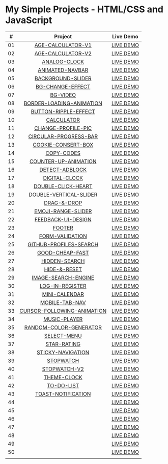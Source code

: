 # My Simple Projects - HTML/CSS and JavaScript

|  #   | Project                                                                                                             | Live Demo                                                                            |
| :--: | :------------------------------------------------------------------------------------------------------------------:|:-------------------------------------------------------------------------------------:
|  01  | [AGE-CALCULATOR-V1](https://github.com/DeoVindice29/MINI-PROJECTS/tree/main/AGE-CALCULATOR-V1)                      |[LIVE DEMO](https://deovindice29.github.io/MINI-PROJECTS/AGE-CALCULATOR-V1/)                                                                                                                                        |
|  02  | [AGE-CALCULATOR-V2](https://github.com/DeoVindice29/MINI-PROJECTS/tree/main/AGE-CALCULATOR-V2)                      |[LIVE DEMO](https://deovindice29.github.io/MINI-PROJECTS/AGE-CALCULATOR-V2/)                                                                                                                                        |
|  03  | [ANALOG-CLOCK](https://github.com/DeoVindice29/MINI-PROJECTS/tree/main/ANALOG-CLOCK)                                |[LIVE DEMO](https://deovindice29.github.io/MINI-PROJECTS/ANALOG-CLOCK/)                                                                                                                                             |
|  04  | [ANIMATED-NAVBAR](https://github.com/DeoVindice29/MINI-PROJECTS/tree/main/ANIMATED-NAV)                             |[LIVE DEMO](https://deovindice29.github.io/MINI-PROJECTS/ANIMATED-NAV/)                                                                                                                                             |
|  05  | [BACKGROUND-SLIDER](https://github.com/DeoVindice29/MINI-PROJECTS/tree/main/BACKGROUND-SLIDER)                      |[LIVE DEMO](https://deovindice29.github.io/MINI-PROJECTS/BACKGROUND-SLIDER/)                                                                                                                                        |
|  06  | [BG-CHANGE-EFFECT](https://github.com/DeoVindice29/MINI-PROJECTS/tree/main/BG-CHANGE-EFFECT)                        |[LIVE DEMO](https://deovindice29.github.io/MINI-PROJECTS/BG-CHANGE-EFFECT/)                                                                                                                                         |
|  07  | [BG-VIDEO](https://github.com/DeoVindice29/MINI-PROJECTS/tree/main/BG-VIDEO)                                        |[LIVE DEMO](https://deovindice29.github.io/MINI-PROJECTS/BG-VIDEO/)                                                                                                                                                 |
|  08  | [BORDER-LOADING-ANIMATION](https://github.com/DeoVindice29/MINI-PROJECTS/tree/main/BORDER-LOADING-ANMATION)         |[LIVE DEMO](https://deovindice29.github.io/MINI-PROJECTS/BORDER-LOADING-ANIMATION)                                                                                                                                  |
|  09  | [BUTTON-RIPPLE-EFFECT](https://github.com/DeoVindice29/MINI-PROJECTS/tree/main/BUTTON-RIPPLE-EFFECT)                |[LIVE DEMO](https://deovindice29.github.io/MINI-PROJECTS/BUTTON-RIPPLE-EFFECT/)                                                                                                                                     |
|  10  | [CALCULATOR](https://github.com/DeoVindice29/MINI-PROJECTS/tree/main/CALCULATOR)                                    |[LIVE DEMO](https://deovindice29.github.io/MINI-PROJECTS/CALCULATOR/)                                                                                                                                               |
|  11  | [CHANGE-PROFILE-PIC](https://github.com/DeoVindice29/MINI-PROJECTS/tree/main/CHANGE-PROFILE-PIC)                    |[LIVE DEMO](https://deovindice29.github.io/MINI-PROJECTS/CHANGE-PROFILE-PIC/)                                                                                                                                       |
|  12  | [CIRCULAR-PROGRESS-BAR](https://github.com/DeoVindice29/MINI-PROJECTS/tree/main/CIRCULAR-PROGRESS-BAR)              |[LIVE DEMO](https://deovindice29.github.io/MINI-PROJECTS/CIRCULAR-PROGRESS-BAR/)                                                                                                                                    |
|  13  | [COOKIE-CONSERT-BOX](https://github.com/DeoVindice29/MINI-PROJECTS/tree/main/COOKIE-CONSERT-BOX)                    |[LIVE DEMO](https://deovindice29.github.io/MINI-PROJECTS/COOKIE-CONSERT-BOX/)                                                                                                                                       |
|  14  | [COPY-CODES](https://github.com/DeoVindice29/MINI-PROJECTS/tree/main/COPY-CODES)                                    |[LIVE DEMO](https://deovindice29.github.io/MINI-PROJECTS/COPY-CODES/)                                                                                                                                               |
|  15  | [COUNTER-UP-ANIMATION](https://github.com/DeoVindice29/MINI-PROJECTS/tree/main/COUNTER-UP-ANIMATION)                |[LIVE DEMO](https://deovindice29.github.io/MINI-PROJECTS/COUNTER-UP-ANIMATION/)                                                                                                                                     |
|  16  | [DETECT-ADBLOCK](https://github.com/DeoVindice29/MINI-PROJECTS/tree/main/DETECT-ADBLOCK)                            |[LIVE DEMO](https://deovindice29.github.io/MINI-PROJECTS/DETECT-ADBLOCK/)                                                                                                                                           |
|  17  | [DIGITAL-CLOCK](https://github.com/DeoVindice29/MINI-PROJECTS/tree/main/DIGITAL-CLOCK)                              |[LIVE DEMO](https://deovindice29.github.io/MINI-PROJECTS/DIGITAL-CLOCK/)                                                                                                                                            |
|  18  | [DOUBLE-CLICK-HEART](https://github.com/DeoVindice29/MINI-PROJECTS/tree/main/DOUBLE-CLICK-HEART)                    |[LIVE DEMO](https://deovindice29.github.io/MINI-PROJECTS/DOUBLE-CLICK-HEART/)                                                                                                                                       |
|  19  | [DOUBLE-VERTICAL-SLIDER](https://github.com/DeoVindice29/MINI-PROJECTS/tree/main/DOUBLE-VERTICAL-SLIDER)            |[LIVE DEMO](https://deovindice29.github.io/MINI-PROJECTS/DOUBLE-VERTICAL-SLIDER/)                                                                                                                                   |
|  20  | [DRAG-&-DROP](https://github.com/DeoVindice29/MINI-PROJECTS/tree/main/DRAG-&-DROP)                                  |[LIVE DEMO](https://deovindice29.github.io/MINI-PROJECTS/DRAG-&-DROP/)                                                                                                                                              |
|  21  | [EMOJI-RANGE-SLIDER](https://github.com/DeoVindice29/MINI-PROJECTS/tree/main/EMOJI-RANGE-SLIDER)                    |[LIVE DEMO](https://deovindice29.github.io/MINI-PROJECTS/EMOJI-RANGE-SLIDER/)                                                                                                                                       |
|  22  | [FEEDBACK-UI-DESIGN](https://github.com/DeoVindice29/MINI-PROJECTS/tree/main/FEEDBACK-UI-DESIGN)                    |[LIVE DEMO](https://deovindice29.github.io/MINI-PROJECTS/FEEDBACK-UI-DESIGN/)                                                                                                                                       |
|  23  | [FOOTER](https://github.com/DeoVindice29/MINI-PROJECTS/tree/main/FOOTER)                                            |[LIVE DEMO](https://deovindice29.github.io/MINI-PROJECTS/FOOTER/)                                                                                                                                                   |
|  24  | [FORM-VALIDATION](https://github.com/DeoVindice29/MINI-PROJECTS/tree/main/FORM-VALIDATION)                          |[LIVE DEMO](https://deovindice29.github.io/MINI-PROJECTS/FORM-VALIDATION/)                                                                                                                                          |
|  25  | [GITHUB-PROFILES-SEARCH](https://github.com/DeoVindice29/MINI-PROJECTS/tree/main/GITHUB-PROFILES-SEARCH)            |[LIVE DEMO](https://deovindice29.github.io/MINI-PROJECTS/GITHUB-PROFILES-SEARCH/)                                                                                                                                   |
|  26  | [GOOD-CHEAP-FAST](https://github.com/DeoVindice29/MINI-PROJECTS/tree/main/GOOD-CHEAP-FAST)                          |[LIVE DEMO](https://deovindice29.github.io/MINI-PROJECTS/GOOD-CHEAP-FAST/)                                                                                                                                          |
|  27  | [HIDDEN-SEARCH](https://github.com/DeoVindice29/MINI-PROJECTS/tree/main/HIDDEN-SEARCH)                              |[LIVE DEMO](https://deovindice29.github.io/MINI-PROJECTS/HIDDEN-SEARCH/)                                                                                                                                            |
|  28  | [HIDE-&-RESET](https://github.com/DeoVindice29/MINI-PROJECTS/tree/main/HIDE-&-RESET)                                |[LIVE DEMO](https://deovindice29.github.io/MINI-PROJECTS/HIDE-&-RESET/)                                                                                                                                             |
|  29  | [IMAGE-SEARCH-ENGINE](https://github.com/DeoVindice29/MINI-PROJECTS/tree/main/IMAGE-SEARCH-ENGINE)                  |[LIVE DEMO](https://deovindice29.github.io/MINI-PROJECTS/IMAGE-SEARCH-ENGINE/)                                                                                                                                      |
|  30  | [LOG-IN-REGISTER](https://github.com/DeoVindice29/MINI-PROJECTS/tree/main/LOG-IN-REGISTER)                          |[LIVE DEMO](https://deovindice29.github.io/MINI-PROJECTS/LOG-IN-REGISTER/)                                                                                                                                          |
|  31  | [MINI-CALENDAR](https://github.com/DeoVindice29/MINI-PROJECTS/tree/main/MINI-CALENDAR)                              |[LIVE DEMO](https://deovindice29.github.io/MINI-PROJECTS/MINI-CALENDAR/)                                                                                                                                            |
|  32  | [MOBILE-TAB-NAV](https://github.com/DeoVindice29/MINI-PROJECTS/tree/main/MOBILE-TAB-NAV)                            |[LIVE DEMO](https://deovindice29.github.io/MINI-PROJECTS/MOBILE-TAB-NAV/)                                                                                                                                           |
|  33  | [CURSOR-FOLLOWING-ANIMATION](https://github.com/DeoVindice29/MINI-PROJECTS/tree/main/CURSOR-FOLLOWING-ANIMATION)    |[LIVE DEMO](https://deovindice29.github.io/MINI-PROJECTS/CURSOR-FOLLOWING-ANIMATION/)                                                                                                                               |
|  34  | [MUSIC-PLAYER](https://github.com/DeoVindice29/MINI-PROJECTS/tree/main/MUSIC-PLAYER)                                |[LIVE DEMO](https://deovindice29.github.io/MINI-PROJECTS/MUSIC-PLAYER/)                                                                                                                                             |
|  35  | [RANDOM-COLOR-GENERATOR](https://github.com/DeoVindice29/MINI-PROJECTS/tree/main/RANDOM-COLOR-GENERATOR)            |[LIVE DEMO](https://deovindice29.github.io/MINI-PROJECTS/RANDOM-COLOR-GENERATOR/)                                                                                                                                   |
|  36  | [SELECT-MENU](https://github.com/DeoVindice29/MINI-PROJECTS/tree/main/SELECT-MENU)                                  |[LIVE DEMO](https://deovindice29.github.io/MINI-PROJECTS/SELECT-MENU/)                                                                                                                                              |
|  37  | [STAR-RATING](https://github.com/DeoVindice29/MINI-PROJECTS/tree/main/STAR-RATING)                                  |[LIVE DEMO](https://deovindice29.github.io/MINI-PROJECTS/STAR-RATING/)                                                                                                                                              |
|  38  | [STICKY-NAVIGATION](https://github.com/DeoVindice29/MINI-PROJECTS/tree/main/STICKY-NAVIGATION)                      |[LIVE DEMO](https://deovindice29.github.io/MINI-PROJECTS/STICKY-NAVIGATION/)                                                                                                                                        |
|  39  | [STOPWATCH](https://github.com/DeoVindice29/MINI-PROJECTS/tree/main/STOPWATCH)                                      |[LIVE DEMO](https://deovindice29.github.io/MINI-PROJECTS/STOPWATCH/)                                                                                                                                                |
|  40  | [STOPWATCH-V2](https://github.com/DeoVindice29/MINI-PROJECTS/tree/main/STOPWATCH-V2)                                |[LIVE DEMO](https://deovindice29.github.io/MINI-PROJECTS/STOPWATCH-V2/)                                                                                                                                             |
|  41  | [THEME-CLOCK](https://github.com/DeoVindice29/MINI-PROJECTS/tree/main/THEME-CLOCK)                                  |[LIVE DEMO](https://deovindice29.github.io/MINI-PROJECTS/THEME-CLOCK/)                                                                                                                                              |
|  42  | [TO-DO-LIST](https://github.com/DeoVindice29/MINI-PROJECTS/tree/main/TO-DO-LIST)                                    |[LIVE DEMO](https://deovindice29.github.io/MINI-PROJECTS/TO-DO-LIST/)                                                                                                                                               |
|  43  | [TOAST-NOTIFICATION](https://github.com/DeoVindice29/MINI-PROJECTS/tree/main/TOAST-NOTIFICATION)                    |[LIVE DEMO](https://deovindice29.github.io/MINI-PROJECTS/TOAST-NOTIFICATION/)                                                                                                                                       |
|  44  | [](https://github.com/DeoVindice29/MINI-PROJECTS/tree/main/)                                        |[LIVE DEMO](https://deovindice29.github.io/MINI-PROJECTS//)                                                                                |
|  45  | [](https://github.com/DeoVindice29/MINI-PROJECTS/tree/main/)                                        |[LIVE DEMO](https://deovindice29.github.io/MINI-PROJECTS//)                                                                                |
|  46  | [](https://github.com/DeoVindice29/MINI-PROJECTS/tree/main/)                                        |[LIVE DEMO](https://deovindice29.github.io/MINI-PROJECTS//)                                                                                |
|  47  | [](https://github.com/DeoVindice29/MINI-PROJECTS/tree/main/)                                        |[LIVE DEMO](https://deovindice29.github.io/MINI-PROJECTS//)                                                                                |
|  48  | [](https://github.com/DeoVindice29/MINI-PROJECTS/tree/main/)                                        |[LIVE DEMO](https://deovindice29.github.io/MINI-PROJECTS//)                                                                                |
|  49  | [](https://github.com/DeoVindice29/MINI-PROJECTS/tree/main/)                                        |[LIVE DEMO](https://deovindice29.github.io/MINI-PROJECTS//)                                                                                |
|  50  | [](https://github.com/DeoVindice29/MINI-PROJECTS/tree/main/)                                        |[LIVE DEMO](https://deovindice29.github.io/MINI-PROJECTS//)                                           
                                    |
